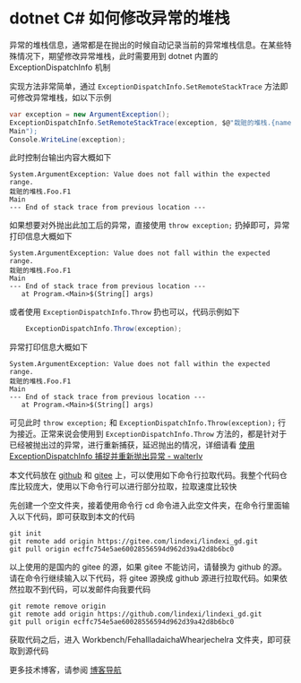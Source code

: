 # dotnet C# 如何修改异常的堆栈

异常的堆栈信息，通常都是在抛出的时候自动记录当前的异常堆栈信息。在某些特殊情况下，期望修改异常堆栈，此时需要用到 dotnet 内置的 ExceptionDispatchInfo 机制

<!--more-->
<!-- CreateTime:2025/09/06 07:17:35 -->

<!-- 发布 -->
<!-- 博客 -->

实现方法非常简单，通过 `ExceptionDispatchInfo.SetRemoteStackTrace` 方法即可修改异常堆栈，如以下示例

```csharp
var exception = new ArgumentException();
ExceptionDispatchInfo.SetRemoteStackTrace(exception, $@"栽赃的堆栈.{nameof(Foo)}.{nameof(Foo.F1)}
Main");
Console.WriteLine(exception);
```

此时控制台输出内容大概如下

```
System.ArgumentException: Value does not fall within the expected range.
栽赃的堆栈.Foo.F1
Main
--- End of stack trace from previous location ---
```

如果想要对外抛出此加工后的异常，直接使用 `throw exception;` 扔掉即可，异常打印信息大概如下

```
System.ArgumentException: Value does not fall within the expected range.
栽赃的堆栈.Foo.F1
Main
--- End of stack trace from previous location ---
   at Program.<Main>$(String[] args)
```

或者使用 `ExceptionDispatchInfo.Throw` 扔也可以，代码示例如下

```csharp
    ExceptionDispatchInfo.Throw(exception);
```

异常打印信息大概如下

```
System.ArgumentException: Value does not fall within the expected range.
栽赃的堆栈.Foo.F1
Main
--- End of stack trace from previous location ---
   at Program.<Main>$(String[] args)
```

可见此时 `throw exception;` 和 `ExceptionDispatchInfo.Throw(exception);` 行为接近。正常来说会使用到 `ExceptionDispatchInfo.Throw` 方法的，都是针对于已经被抛出过的异常，进行重新捕获，延迟抛出的情况，详细请看 [使用 ExceptionDispatchInfo 捕捉并重新抛出异常 - walterlv](https://blog.walterlv.com/post/exceptiondispatchinfo-capture-throw.html )

本文代码放在 [github](https://github.com/lindexi/lindexi_gd/tree/ecffc754e5ae60028556594d962d39a42d8b6bc0/Workbench/FehallladaichaWhearjechelra) 和 [gitee](https://gitee.com/lindexi/lindexi_gd/tree/ecffc754e5ae60028556594d962d39a42d8b6bc0/Workbench/FehallladaichaWhearjechelra) 上，可以使用如下命令行拉取代码。我整个代码仓库比较庞大，使用以下命令行可以进行部分拉取，拉取速度比较快

先创建一个空文件夹，接着使用命令行 cd 命令进入此空文件夹，在命令行里面输入以下代码，即可获取到本文的代码

```
git init
git remote add origin https://gitee.com/lindexi/lindexi_gd.git
git pull origin ecffc754e5ae60028556594d962d39a42d8b6bc0
```

以上使用的是国内的 gitee 的源，如果 gitee 不能访问，请替换为 github 的源。请在命令行继续输入以下代码，将 gitee 源换成 github 源进行拉取代码。如果依然拉取不到代码，可以发邮件向我要代码

```
git remote remove origin
git remote add origin https://github.com/lindexi/lindexi_gd.git
git pull origin ecffc754e5ae60028556594d962d39a42d8b6bc0
```

获取代码之后，进入 Workbench/FehallladaichaWhearjechelra 文件夹，即可获取到源代码

更多技术博客，请参阅 [博客导航](https://blog.lindexi.com/post/%E5%8D%9A%E5%AE%A2%E5%AF%BC%E8%88%AA.html )